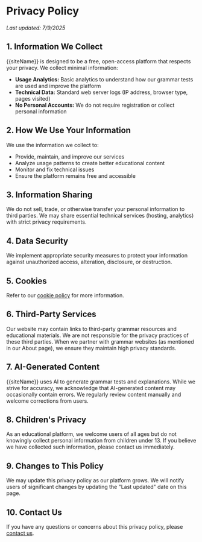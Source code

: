 # Privacy Policy

*Last updated: 7/9/2025*

## 1. Information We Collect

{{siteName}} is designed to be a free, open-access platform that respects your privacy. We collect minimal information:

- **Usage Analytics:** Basic analytics to understand how our grammar tests are used and improve the platform
- **Technical Data:** Standard web server logs (IP address, browser type, pages visited)
- **No Personal Accounts:** We do not require registration or collect personal information

## 2. How We Use Your Information

We use the information we collect to:

- Provide, maintain, and improve our services
- Analyze usage patterns to create better educational content
- Monitor and fix technical issues
- Ensure the platform remains free and accessible

## 3. Information Sharing

We do not sell, trade, or otherwise transfer your personal information to third parties. We may share essential technical services (hosting, analytics) with strict privacy requirements.

## 4. Data Security

We implement appropriate security measures to protect your information against unauthorized access, alteration, disclosure, or destruction.

## 5. Cookies

Refer to our [cookie policy](/cookies) for more information.

## 6. Third-Party Services

Our website may contain links to third-party grammar resources and educational materials. We are not responsible for the privacy practices of these third parties. When we partner with grammar websites (as mentioned in our About page), we ensure they maintain high privacy standards.

## 7. AI-Generated Content

{{siteName}} uses AI to generate grammar tests and explanations. While we strive for accuracy, we acknowledge that AI-generated content may occasionally contain errors. We regularly review content manually and welcome corrections from users.

## 8. Children's Privacy

As an educational platform, we welcome users of all ages but do not knowingly collect personal information from children under 13. If you believe we have collected such information, please contact us immediately.

## 9. Changes to This Policy

We may update this privacy policy as our platform grows. We will notify users of significant changes by updating the "Last updated" date on this page.

## 10. Contact Us

If you have any questions or concerns about this privacy policy, please [contact us](/contact).